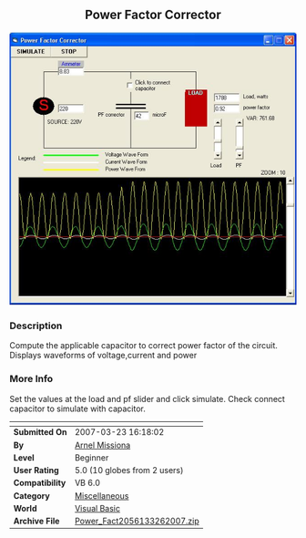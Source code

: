 ﻿<div align="center">

## Power Factor Corrector

<img src="PIC200732654566375.JPG">
</div>

### Description

Compute the applicable capacitor to correct power factor of the circuit. Displays waveforms of voltage,current and power
 
### More Info
 
Set the values at the load and pf slider and click simulate. Check connect capacitor to simulate with capacitor.


<span>             |<span>
---                |---
**Submitted On**   |2007-03-23 16:18:02
**By**             |[Arnel Missiona](https://github.com/Planet-Source-Code/PSCIndex/blob/master/ByAuthor/arnel-missiona.md)
**Level**          |Beginner
**User Rating**    |5.0 (10 globes from 2 users)
**Compatibility**  |VB 6\.0
**Category**       |[Miscellaneous](https://github.com/Planet-Source-Code/PSCIndex/blob/master/ByCategory/miscellaneous__1-1.md)
**World**          |[Visual Basic](https://github.com/Planet-Source-Code/PSCIndex/blob/master/ByWorld/visual-basic.md)
**Archive File**   |[Power\_Fact2056133262007\.zip](https://github.com/Planet-Source-Code/arnel-missiona-power-factor-corrector__1-68198/archive/master.zip)








